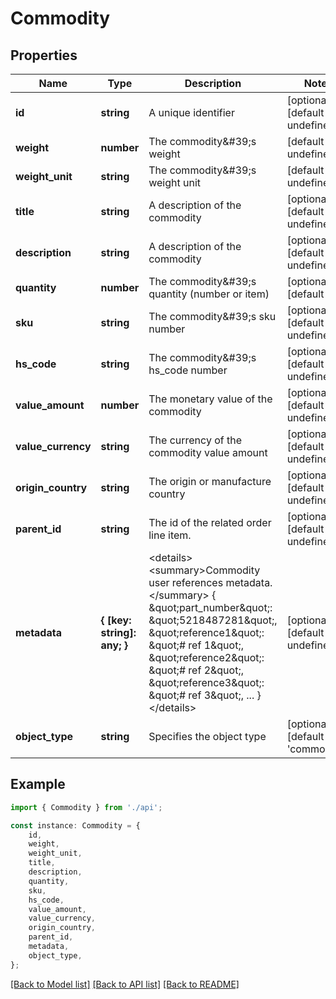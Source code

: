 # Commodity


## Properties

Name | Type | Description | Notes
------------ | ------------- | ------------- | -------------
**id** | **string** | A unique identifier | [optional] [default to undefined]
**weight** | **number** | The commodity\&#39;s weight | [default to undefined]
**weight_unit** | **string** | The commodity\&#39;s weight unit | [default to undefined]
**title** | **string** | A description of the commodity | [optional] [default to undefined]
**description** | **string** | A description of the commodity | [optional] [default to undefined]
**quantity** | **number** | The commodity\&#39;s quantity (number or item) | [optional] [default to 1]
**sku** | **string** | The commodity\&#39;s sku number | [optional] [default to undefined]
**hs_code** | **string** | The commodity\&#39;s hs_code number | [optional] [default to undefined]
**value_amount** | **number** | The monetary value of the commodity | [optional] [default to undefined]
**value_currency** | **string** | The currency of the commodity value amount | [optional] [default to undefined]
**origin_country** | **string** | The origin or manufacture country | [optional] [default to undefined]
**parent_id** | **string** | The id of the related order line item. | [optional] [default to undefined]
**metadata** | **{ [key: string]: any; }** | &lt;details&gt;         &lt;summary&gt;Commodity user references metadata.&lt;/summary&gt;          {             \&quot;part_number\&quot;: \&quot;5218487281\&quot;,             \&quot;reference1\&quot;: \&quot;# ref 1\&quot;,             \&quot;reference2\&quot;: \&quot;# ref 2\&quot;,             \&quot;reference3\&quot;: \&quot;# ref 3\&quot;,             ...         }         &lt;/details&gt;          | [optional] [default to undefined]
**object_type** | **string** | Specifies the object type | [optional] [default to 'commodity']

## Example

```typescript
import { Commodity } from './api';

const instance: Commodity = {
    id,
    weight,
    weight_unit,
    title,
    description,
    quantity,
    sku,
    hs_code,
    value_amount,
    value_currency,
    origin_country,
    parent_id,
    metadata,
    object_type,
};
```

[[Back to Model list]](../README.md#documentation-for-models) [[Back to API list]](../README.md#documentation-for-api-endpoints) [[Back to README]](../README.md)
